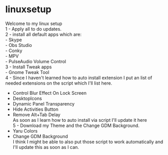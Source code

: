 # linuxsetup<br>
Welcome to my linux setup<br>
1 - Apply all to do updates. <br>
2 - install all default apps which are:<br>
    - Skype<br>
    - Obs Studio<br>
    - Conky<br>
    - MPV<br>
    - PulseAudio Volume Control<br>
3 - Install Tweak apps<br>
    - Gnome Tweak Tool<br>
4 - Since I haven't learned how to auto install extension I put an list of needed extensions on the script  which I'll list here.<br>
  - Control Blur Effect On Lock Screen <br>
  - DesktopIcons <br>
  - Dynamic Panel Transparency <br>
  - Hide Activities Button<br> 
  - Remove Alt+Tab Delay <br>
As soon as I learn how to auto install via script I'll update it here<br>
5 - Download my Theme and the Change GDM Background.<br>
  - Yaru Colors <br>
  - Change GDM Background<br>
I think I might be able to also put those script to work automatically and I'll update this as soon as I can.<br>
